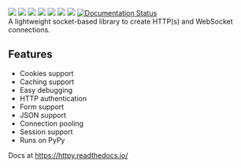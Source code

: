 [![](https://badgen.net/github/release/jenca-adam/httpy?color=green)]() [![](https://badgen.net/github/stars/jenca-adam/httpy?color=red)]() [![](https://badgen.net/github/tags/jenca-adam/httpy?color=cyan)]() [![](https://badgen.net/github/releases/jenca-adam/httpy?color=yellow)]() [![](https://badgen.net/github/license/jenca-adam/httpy?color=black)]() [![](https://badgen.net/badge/icon/github?icon=github&label)]() [![](https://badgen.net/badge/icon/pypi?icon=pypi&label&color=purple)]() [![Documentation Status](https://readthedocs.org/projects/httpy/badge/?version=latest)](https://httpy.readthedocs.io/en/latest/?badge=latest)
      <br>
A lightweight socket-based library to create HTTP(s) and WebSocket connections.
## Features
   * Cookies support
   * Caching support
   * Easy debugging
   * HTTP authentication
   * Form support
   * JSON support
   * Connection pooling
   * Session support	
   * Runs on PyPy


Docs at <https://httpy.readthedocs.io/>
